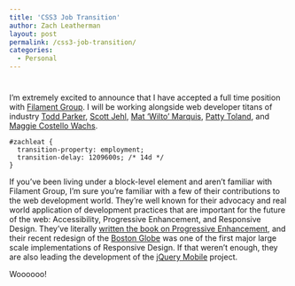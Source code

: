 ```yaml
---
title: 'CSS3 Job Transition'
author: Zach Leatherman
layout: post
permalink: /css3-job-transition/
categories:
  - Personal
---
```

# 

I’m extremely excited to announce that I have accepted a full time position with [Filament Group][1]. I will be working alongside web developer titans of industry [Todd Parker][2], [Scott Jehl][3], [Mat ‘Wilto’ Marquis][4], [Patty Toland][5], and [Maggie Costello Wachs][6].

 [1]: http://filamentgroup.com/
 [2]: http://twitter.com/toddmparker
 [3]: http://twitter.com/scottjehl
 [4]: http://twitter.com/wilto
 [5]: http://twitter.com/pattytoland
 [6]: http://twitter.com/maggiewachs

    #zachleat {
      transition-property: employment;
      transition-delay: 1209600s; /* 14d */
    }

If you’ve been living under a block-level element and aren’t familiar with Filament Group, I’m sure you’re familiar with a few of their contributions to the web development world. They’re well known for their advocacy and real world application of development practices that are important for the future of the web: Accessibility, Progressive Enhancement, and Responsive Design. They’ve literally [written the book on Progressive Enhancement][7], and their recent redesign of the [Boston Globe][8] was one of the first major large scale implementations of Responsive Design. If that weren’t enough, they are also leading the development of the [jQuery Mobile][9] project.

 [7]: http://filamentgroup.com/dwpe/
 [8]: http://bostonglobe.com/
 [9]: http://jquerymobile.com/

Woooooo!